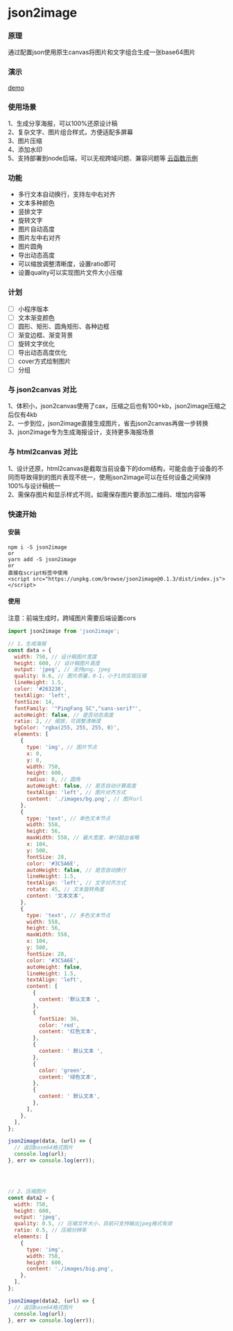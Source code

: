 json2image
===========

### 原理
通过配置json使用原生canvas将图片和文字组合生成一张base64图片  

### 演示  
<a href="https://sls-layer-ap-guangzhou-code-1251208590.cos-website.ap-guangzhou.myqcloud.com/json2image/" target="_blank">demo</a>  

### 使用场景
1、生成分享海报，可以100%还原设计稿  
2、复杂文字、图片组合样式，方便适配多屏幕  
3、图片压缩  
4、添加水印  
5、支持部署到node后端，可以无视跨域问题、兼容问题等 <a href="https://github.com/isgxj/json2image-scf" target="_blank">云函数示例</a>  

### 功能
* 多行文本自动换行，支持左中右对齐
* 文本多种颜色
* 竖排文字
* 旋转文字
* 图片自动高度
* 图片左中右对齐
* 图片圆角
* 导出动态高度
* 可以缩放调整清晰度，设置ratio即可
* 设置quality可以实现图片文件大小压缩

### 计划
- [ ] 小程序版本
- [ ] 文本渐变颜色
- [ ] 圆形、矩形、圆角矩形、各种边框
- [ ] 渐变边框、渐变背景
- [ ] 旋转文字优化
- [ ] 导出动态高度优化
- [ ] cover方式绘制图片
- [ ] 分组

### 与 json2canvas 对比
1、体积小，json2canvas使用了cax，压缩之后也有100+kb，json2image压缩之后仅有4kb  
2、一步到位，json2image直接生成图片，省去json2canvas再做一步转换  
3、json2image专为生成海报设计，支持更多海报场景  

### 与 html2canvas 对比
1、设计还原，html2canvas是截取当前设备下的dom结构，可能会由于设备的不同而导致得到的图片表现不统一，使用json2image可以在任何设备之间保持100%与设计稿统一  
2、需保存图片和显示样式不同，如需保存图片要添加二维码、增加内容等  

### 快速开始

#### 安装
```
npm i -S json2image
or
yarn add -S json2image
or
直接在script标签中使用
<script src="https://unpkg.com/browse/json2image@0.1.3/dist/index.js"></script>
```

#### 使用  
注意：前端生成时，跨域图片需要后端设置cors  

```js
import json2image from 'json2image';

// 1、生成海报
const data = {
  width: 750, // 设计稿图片宽度
  height: 600, // 设计稿图片高度
  output: 'jpeg', // 支持png、jpeg
  quality: 0.6, // 图片质量，0-1，小于1则实现压缩
  lineHeight: 1.5,
  color: '#263238',
  textAlign: 'left',
  fontSize: 14,
  fontFamily: '"PingFang SC","sans-serif"',
  autoHeight: false, // 是否动态高度
  ratio: 2, // 缩放，可调整清晰度
  bgColor: 'rgba(255, 255, 255, 0)',
  elements: [
    {
      type: 'img', // 图片节点
      x: 0,
      y: 0,
      width: 750,
      height: 600,
      radius: 0, // 圆角
      autoHeight: false, // 是否自动计算高度
      textAlign: 'left', // 图片对齐方式
      content: './images/bg.png', // 图片url
    },
    {
      type: 'text', // 单色文本节点
      width: 558,
      height: 56,
      maxWidth: 558, // 最大宽度，单行超出省略
      x: 104,
      y: 500,
      fontSize: 28,
      color: '#3C5A6E',
      autoHeight: false, // 是否自动换行
      lineHeight: 1.5,
      textAlign: 'left', // 文字对齐方式
      rotate: 45, // 文本旋转角度
      content: '文本文本',
    },
    {
      type: 'text', // 多色文本节点
      width: 558,
      height: 56,
      maxWidth: 558,
      x: 104,
      y: 500,
      fontSize: 28,
      color: '#3C5A6E',
      autoHeight: false,
      lineHeight: 1.5,
      textAlign: 'left',
      content: [
        {
          content: '默认文本 ',
        },
        {
          fontSize: 36,
          color: 'red',
          content: '红色文本',
        },
        {
          content: ' 默认文本 ',
        },
        {
          color: 'green',
          content: '绿色文本',
        },
        {
          content: ' 默认文本',
        },
      ],
    },
  ],
};

json2image(data, (url) => {
  // 返回base64格式图片
  console.log(url);
}, err => console.log(err));




// 2、压缩图片
const data2 = {
  width: 750,
  height: 600,
  output: 'jpeg',
  quality: 0.5, // 压缩文件大小，目前只支持输出jpeg格式有效
  ratio: 0.5, // 压缩分辨率
  elements: [
    {
      type: 'img',
      width: 750,
      height: 600,
      content: './images/big.png',
    },
  ],
};

json2image(data2, (url) => {
  // 返回base64格式图片
  console.log(url);
}, err => console.log(err));

```
